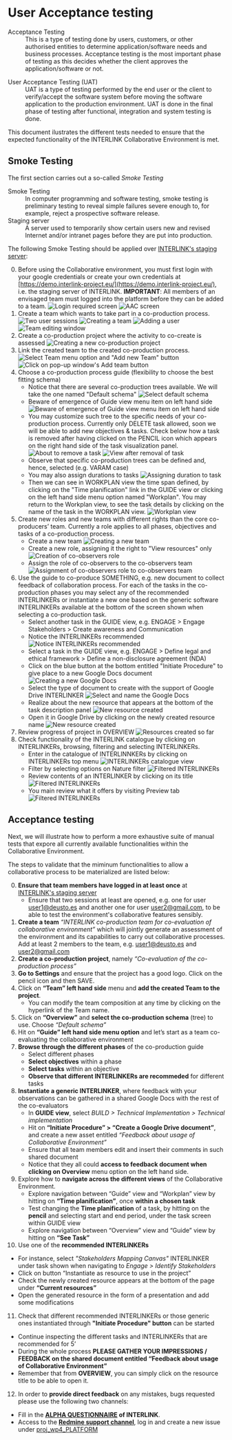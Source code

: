 # User Acceptance testing

<dl>
  <dt>Acceptance Testing</dt>
  <dd>This is a type of testing done by users, customers, or other authorised entities to determine application/software needs and business processes. Acceptance testing is the most important phase of testing as this decides whether the client approves the application/software or not.</dd>
</dl>

<dl>
  <dt>User Acceptance Testing (UAT)</dt>
  <dd>UAT is a type of testing performed by the end user or the client to verify/accept the software system before moving the software application to the production environment. UAT is done in the final phase of testing after functional, integration and system testing is done.</dd>
</dl>

This document ilustrates the different tests needed to ensure that the expected functionality of the INTERLINK Collaborative Environment is met. 

## Smoke Testing

The first section carries out a so-called *Smoke Testing*

<dl>
  <dt>Smoke Testing</dt>
  <dd>In computer programming and software testing, smoke testing is preliminary testing to reveal simple failures severe enough to, for example, reject a prospective software release.</dd>

  <dt>Staging server</dt>
  <dd>A server used to temporarily show certain users new and revised Internet and/or intranet pages before they are put into production.</dd>
</dl>

The following Smoke Testing should be applied over [INTERLINK's staging server](https://demo.interlink-project.eu/):

0. Before using the Collaborative environment, you must first login with your google credentials or create your own credentials at [https://demo.interlink-project.eu/](https://demo.interlink-project.eu/), i.e. the staging server of INTERLINK. **IMPORTANT**: All members of an envisaged team must logged into the platform before they can be added to a team. ![Login required screen](images/image0.PNG) ![AAC screen](images/image1.PNG)
1. Create a team which wants to take part in a co-production process. ![Two user sessions](images/image2.PNG) ![Creating a team](images/image3.png) ![Adding a user](images/image4.png) ![Team editing window](images/image5.png)
2. Create a co-production project where the activity to co-create is assessed ![Creating a new co-production project](images/image6.png)
3. Link the created team to the created co-production process. ![Select Team menu option and "Add new Team" button](images/image8.png) ![Click on pop-up window's Add team button](images/image9.png)
3. Choose a co-production process guide (flexibility to choose the best fitting schema)
   - Notice that there are several co-production trees available. We will take the one named "Default schema" ![Select default schema](images/image7.png)
   - Beware of emergence of Guide view menu item on left hand side ![Beware of emergence of Guide view menu item on left hand side](images/image10.png)
   - You may customize such tree to the specific needs of your co-production process. Currently only DELETE task allowed, soon we will be able to add new objectives & tasks. Check below how a task is removed after having clicked on the PENCIL icon which appears on the right hand side of the task visualization panel.
   ![About to remove a task](images/image11.png)
   ![View after removal of task](images/image12.png)
   - Observe that specific co-production trees can be defined and, hence, selected (e.g. VARAM case)
   - You may also assign durations to tasks
   ![Assigning duration to task](images/image13.png)
   - Then we can see in WORKPLAN view the time span defined, by clicking on the "Time planification" link in the GUIDE view or clicking on the left hand side menu option named "Workplan". You may return to the Workplan view, to see the task details by clicking on the name of the task in the WORKPLAN view. 
   ![Workplan view](images/image14.png)
4. Create new roles and new teams with different rights than the core co-producers’ team. Currently a role applies to all phases, objectives and tasks of a co-production process. 
	- Create a new team 
	![Creating a new team](images/image15.png)
	- Create a new role, assigning it the right to "View resources" only
	![Creation of co-observers role](images/image16.png)
	- Assign the role of co-observers to the co-observers team
	![Assignment of co-observers role to co-observers team](images/image17.png)
5. Use the guide to co-produce SOMETHING, e.g. new document to collect feedback of collaboration process. For each of the tasks in the co-production phases you may select any of the recommended INTERLINKERs or instantiate a new one based on the generic software INTERLINKERs available at the bottom of the screen shown when selecting a co-production task. 
	- Select another task in the GUIDE view, e.g. ENGAGE > Engage Stakeholders > Create awareness and Communication
	- Notice the INTERLINKERs recommended
	![Notice INTERLINKERs recommended](images/image22.png)
	- Select a task in the GUIDE view, e.g. ENGAGE > Define legal and ethical framework > Define a non-disclosure agreement (NDA)
	- Click on the blue button at the bottom entitled "Initiate Procedure" to give place to a new Google Docs document
	![Creating a new Google Docs](images/image18.png)
	- Select the type of document to create with the support of Google Drive INTERLINKER
	![Select and name the Google Docs](images/image19.png)
	- Realize about the new resource that appears at the bottom of the task description panel
	![New resource created](images/image20.png)
	- Open it in Google Drive by clicking on the newly created resource name
	![New resource created](images/image21.png)
6. Review progress of project in OVERVIEW
	![Resources created so far](images/image22.png)
7. Check functionality of the INTERLINK catalogue by clicking on INTERLINKERs, browsing, filtering and selecting INTERLINKERs.
	- Enter in the catalogue of INTERLINNKERs by clicking on INTERLINKERs top menu
	![INTERLINKERs catalogue view](images/image23.png)
	- Filter by selecting options on Nature filter
	![Filtered INTERLINKERs](images/image24.png)
	- Review contents of an INTERLINKER by clicking on its title
	![Filtered INTERLINKERs](images/image26.png)
	- You main review what it offers by visiting Preview tab
	![Filtered INTERLINKERs](images/image27.png)
	
## Acceptance testing 

Next, we will illustrate how to perform a more exhaustive suite of manual tests that expore all currently available functionalities within the Collaborative Environment.

The steps to validate that the miminum functionalities to allow a collaborative process to be materialized are listed below:

0. **Ensure that team members have logged in at least once** at [INTERLINK's staging server](https://demo.interlink-project.eu/)
   - Ensure that two sessions at least are opened, e.g. one for user user1@deusto.es and another one for user user2@gmail.com, to be able to test the environment's collaborative features sensibly. 
1. **Create a team** *“INTERLINK co-production team for co-evaluation of collaborative environment”* which will jointly generate an assessment of the environment and its capabilities to carry out collaborative processes. Add at least 2 members to the team, e.g. user1@deusto.es and user2@gmail.com
2. **Create a co-production project**, namely *“Co-evaluation of the co-production process”*
3. **Go to Settings** and ensure that the project has a good logo. Click on the pencil icon and then SAVE.
4. Click on **“Team” left hand side** menu and **add the created Team to the project**. 
   - You can modify the team composition at any time by clicking on the hyperlink of the Team name. 
5. Click on **“Overview”** and **select the co-production schema** (tree) to use. Choose *“Default schema”*
6. Hit on **“Guide” left hand side menu option** and let’s start as a team co-evaluating the collaborative environment 
7. **Browse through the different phases** of the co-production guide
   - Select different phases
   - **Select objectives** within a phase 
   - **Select tasks** within an objective
   - **Observe that different INTERLINKERs are recommeded** for different tasks
8. **Instantiate a generic INTERLINKER**, where feedback with your observations can be gathered in a shared Google Docs with the rest of the co-evaluators
   - In **GUIDE view**, select *BUILD > Technical Implementation > Technical implementation*
   - Hit on **“Initiate Procedure” > “Create a Google Drive document”**, and create a new asset entitled *“Feedback about usage of Collaborative Environment”*
   - Ensure that all team members edit and insert their comments in such shared document
   - Notice that they all could **access to feedback document when clicking on Overview** menu option on the left hand side. 
9. Explore how to **navigate across the different views** of the Collaborative Environment.
   - Explore navigation between “Guide” view and “Workplan” view by hitting on **“Time planification”**, once **within a chosen task**
   - Test changing the **Time planification** of a task, by hitting on the **pencil** and selecting start and end period, under the task screen within GUIDE view
   - Explore navigation between “Overview” view and “Guide” view by hitting on **“See Task”**
10. Use one of the **recommended INTERLINKERs**
   - For instance, select *"Stakeholders Mapping Canvas"* INTERLINKER under task shown when navigating to *Engage > Identify Stakeholders*  
   - Click on button “Instantiate as resource to use in the project”
   - Check the newly created resource appears at the bottom of the page under **“Current resources”**
   - Open the generated resource in the form of a presentation and add some modifications
11. Check that different recommended INTERLINKERs or those generic ones instantiated through **"Initiate Procedure" button** can be started
   - Continue inspecting the different tasks and INTERLINKERs that are recommended for 5’
   - During the whole process **PLEASE GATHER YOUR IMPRESSIONS / FEEDBACK on the shared document entitled “Feedback about usage of Collaborative Environment”**
   - Remember that from **OVERVIEW**, you can simply click on the resource title to be able to open it. 
12. In order to **provide direct feedback** on any mistakes, bugs requested please use the following two channels:
   - Fill in the **[ALPHA QUESTIONNAIRE](https://docs.google.com/forms/d/e/1FAIpQLSei2Iful343wNa3WMwS4di4Z_cqzv0ibuFf_I41hIrUm1pUVA/viewform) of INTERLINK**. 
   - Access to the **[Redmine support channel](http://redmine.interlink-project.eu/)**, log in and create a new issue under [proj_wp4_PLATFORM](http://redmine.interlink-project.eu/projects/proj_wp4_platform)


